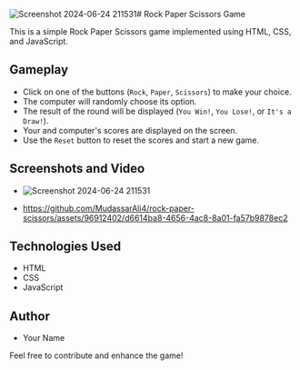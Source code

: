 ![Screenshot 2024-06-24 211531](https://github.com/MudassarAli4/rock-paper-scissors/assets/96912402/5d42a2db-4b52-45f6-a250-3799e67e314f)# Rock Paper Scissors Game

This is a simple Rock Paper Scissors game implemented using HTML, CSS, and JavaScript.

## Gameplay

- Click on one of the buttons (`Rock`, `Paper`, `Scissors`) to make your choice.
- The computer will randomly choose its option.
- The result of the round will be displayed (`You Win!`, `You Lose!`, or `It's a Draw!`).
- Your and computer's scores are displayed on the screen.
- Use the `Reset` button to reset the scores and start a new game.

## Screenshots and Video

- ![Screenshot 2024-06-24 211531](https://github.com/MudassarAli4/rock-paper-scissors/assets/96912402/41724f5c-72d0-40f7-b98a-bf7083b45c6c)

- https://github.com/MudassarAli4/rock-paper-scissors/assets/96912402/d6614ba8-4656-4ac8-8a01-fa57b9878ec2



## Technologies Used

- HTML
- CSS
- JavaScript

## Author

- Your Name

Feel free to contribute and enhance the game!
